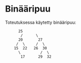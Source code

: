 # Binääripuu
Toteutuksessa käytetty binääripuu:
```
	  25
       /      \
      20       27
     /  \     /  \
    15  22   26  30
      \         /  \
       17      29  32
```